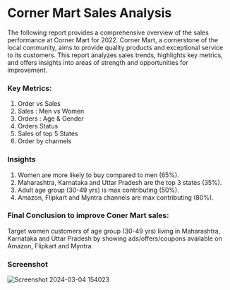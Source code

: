 
# Corner Mart Sales Analysis


The following report provides a comprehensive overview of the sales performance at Corner Mart for 2022. Corner Mart, a cornerstone of the local community, aims to provide quality products and exceptional service to its customers. This report analyzes sales trends, highlights key metrics, and offers insights into areas of strength and opportunities for improvement.

### Key Metrics:
1. Order vs Sales
2. Sales : Men vs Women
3. Orders : Age & Gender
4. Orders Status
5. Sales of top 5 States
6. Order by channels

### Insights

1. Women are more likely to buy compared to men (65%).
2. Maharashtra, Karnataka and Uttar Pradesh are the top 3 states (35%).
3. Adult age group (30-49 yrs) is max contributing (50%).
4. Amazon, Flipkart and Myntra channels are max contributing (80%).

### Final Conclusion to improve Coner Mart sales:

Target women customers of age group (30-49 yrs) living in Maharashtra, Karnataka and Uttar Pradesh by showing ads/offers/coupons available on Amazon, Flipkart and Myntra

### Screenshot
![Screenshot 2024-03-04 154023](https://github.com/praddyotahayaran/Conor-Mart/assets/94554048/c80e92f1-8ad8-4fea-bcad-d5af17b8b12a)
